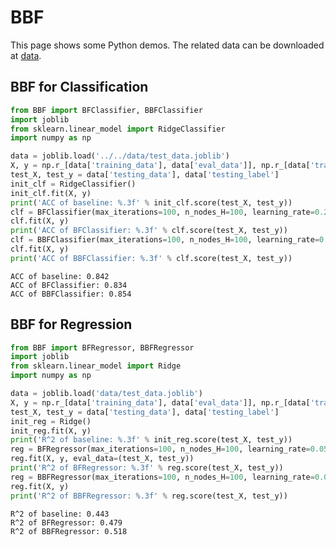 # BBF
This page shows some Python demos.
The related data can be downloaded at [data](https://github.com/zhaochangming/BBF/tree/main/data).
## BBF for Classification

```python
from BBF import BFClassifier, BBFClassifier
import joblib
from sklearn.linear_model import RidgeClassifier
import numpy as np

data = joblib.load('../../data/test_data.joblib')
X, y = np.r_[data['training_data'], data['eval_data']], np.r_[data['training_label'], data['eval_label']]
test_X, test_y = data['testing_data'], data['testing_label']
init_clf = RidgeClassifier()
init_clf.fit(X, y)
print('ACC of baseline: %.3f' % init_clf.score(test_X, test_y))
clf = BFClassifier(max_iterations=100, n_nodes_H=100, learning_rate=0.2, initLearner=init_clf)
clf.fit(X, y)
print('ACC of BFClassifier: %.3f' % clf.score(test_X, test_y))
clf = BBFClassifier(max_iterations=100, n_nodes_H=100, learning_rate=0.2, n_estimators=20, initLearner=init_clf)
clf.fit(X, y)
print('ACC of BBFClassifier: %.3f' % clf.score(test_X, test_y))
```

    ACC of baseline: 0.842
    ACC of BFClassifier: 0.834
    ACC of BBFClassifier: 0.854


## BBF for Regression


```python
from BBF import BFRegressor, BBFRegressor
import joblib
from sklearn.linear_model import Ridge
import numpy as np

data = joblib.load('data/test_data.joblib')
X, y = np.r_[data['training_data'], data['eval_data']], np.r_[data['training_label'], data['eval_label']]
test_X, test_y = data['testing_data'], data['testing_label']
init_reg = Ridge()
init_reg.fit(X, y)
print('R^2 of baseline: %.3f' % init_reg.score(test_X, test_y))
reg = BFRegressor(max_iterations=100, n_nodes_H=100, learning_rate=0.05, initLearner=init_reg)
reg.fit(X, y, eval_data=(test_X, test_y))
print('R^2 of BFRegressor: %.3f' % reg.score(test_X, test_y))
reg = BBFRegressor(max_iterations=100, n_nodes_H=100, learning_rate=0.05, n_estimators=20, initLearner=init_reg)
reg.fit(X, y)
print('R^2 of BBFRegressor: %.3f' % reg.score(test_X, test_y)) 
```

    R^2 of baseline: 0.443
    R^2 of BFRegressor: 0.479
    R^2 of BBFRegressor: 0.518


